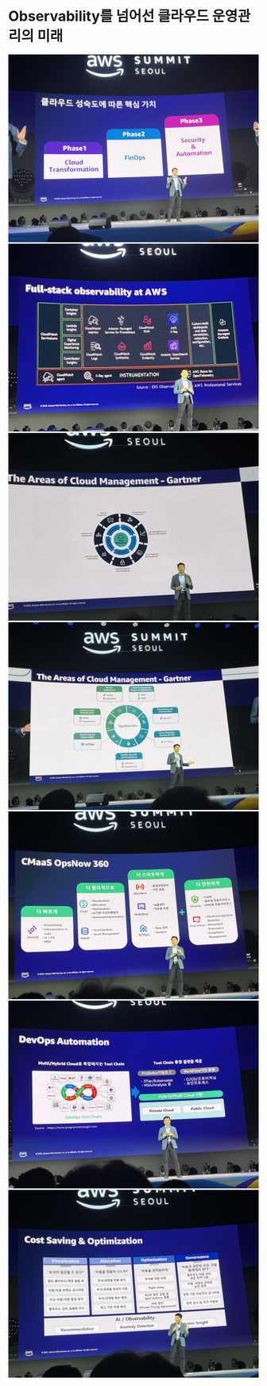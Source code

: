 # Observability를 넘어선 클라우드 운영관리의 미래
![](./static/IMG_3596.jpeg)
![](./static/IMG_3597.jpeg)
![](./static/IMG_3598.jpeg)
![](./static/IMG_3599.jpeg)
![](./static/IMG_3600.jpeg)
![](./static/IMG_3601.jpeg)
![](./static/IMG_3602.jpeg)